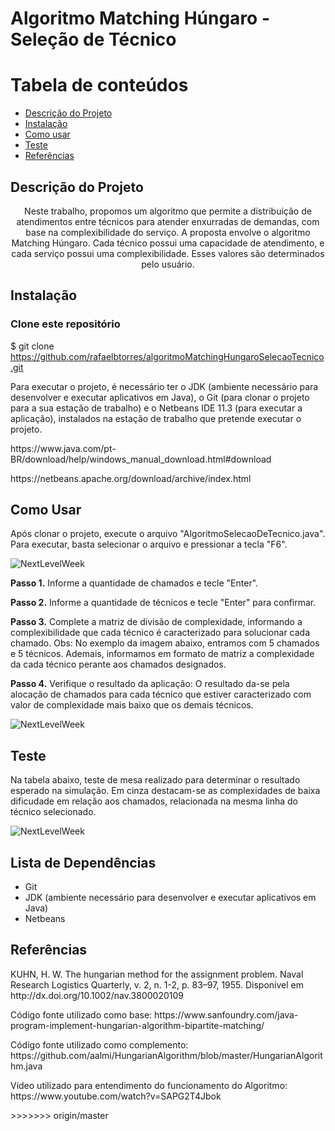 # Algoritmo Matching Húngaro - Seleção de Técnico

Tabela de conteúdos
=================
<!--ts-->
   * [Descrição do Projeto](#Descrição-do-Projeto)
   * [Instalação](#instalação)
   * [Como usar](#como-usar)
   * [Teste](#teste)
   * [Referências](#referências)
<!--te-->

## Descrição do Projeto

<p align="center"> Neste trabalho, propomos um algoritmo que permite a distribuição de atendimentos entre técnicos para atender enxurradas de demandas, com base na complexibilidade do serviço. A proposta envolve o algoritmo Matching Húngaro. Cada técnico possui uma capacidade de atendimento, e cada serviço possui uma complexibilidade. Esses valores são determinados pelo usuário.

## Instalação </p>

### Clone este repositório
$ git clone <https://github.com/rafaelbtorres/algoritmoMatchingHungaroSelecaoTecnico.git>

<p>Para executar o projeto, é necessário ter o JDK (ambiente necessário para desenvolver e executar aplicativos em Java), o Git (para clonar o projeto para a sua estação de trabalho) e o Netbeans IDE 11.3 (para executar a aplicação), instalados na estação de trabalho que pretende executar o projeto.</p>
<p>https://www.java.com/pt-BR/download/help/windows_manual_download.html#download</p>
<p>https://netbeans.apache.org/download/archive/index.html</p>

## Como Usar

<p>Após clonar o projeto, execute o arquivo "AlgoritmoSelecaoDeTecnico.java". Para executar, basta selecionar o arquivo e pressionar a tecla "F6".</p>

<img alt="NextLevelWeek" title="#NextLevelWeek" src="https://github.com/rafaelbtorres/algoritmoMathingUngaroSelecaoTecnico/blob/master/imgs/hungaro1.jpg?raw=true" />

**Passo 1.** Informe a quantidade de chamados e tecle "Enter".

**Passo 2.** Informe a quantidade de técnicos e tecle "Enter" para confirmar.

**Passo 3.** Complete a matriz de divisão de complexidade, informando a complexibilidade que cada técnico é caracterizado para solucionar cada chamado. 
Obs: No exemplo da imagem abaixo, entramos com 5 chamados e 5 técnicos. Ademais, informamos em formato de matriz a complexidade da cada técnico perante aos chamados designados.

**Passo 4.** Verifique o resultado da aplicação: O resultado da-se pela alocação de chamados para cada técnico que estiver caracterizado com valor de complexidade mais baixo que os demais técnicos.

<img alt="NextLevelWeek" title="#NextLevelWeek" src="https://github.com/rafaelbtorres/algoritmoMathingUngaroSelecaoTecnico/blob/master/imgs/hungaro2.jpg?raw=true" />

## Teste

<p>Na tabela abaixo, teste de mesa realizado para determinar o resultado esperado na simulação. Em cinza destacam-se as complexidades de baixa dificudade em relação aos chamados, relacionada na mesma linha do técnico selecionado.</p>

<img alt="NextLevelWeek" title="#NextLevelWeek" src="https://github.com/rafaelbtorres/algoritmoMathingUngaroSelecaoTecnico/blob/master/imgs/testeDeMesa.png?raw=true" />

## Lista de Dependências

<ul>
  <li>Git</li>
  <li>JDK (ambiente necessário para desenvolver e executar aplicativos em Java)</li>
  <li>Netbeans</li>
</ul>

## Referências
<p>KUHN, H. W. The hungarian method for the assignment problem. Naval Research Logistics Quarterly, v. 2, n. 1-2, p. 83–97, 1955. Disponível em http://dx.doi.org/10.1002/nav.3800020109</p>

<p>Código fonte utilizado como base: https://www.sanfoundry.com/java-program-implement-hungarian-algorithm-bipartite-matching/ </p>


<p>Código fonte utilizado como complemento: https://github.com/aalmi/HungarianAlgorithm/blob/master/HungarianAlgorithm.java</p>


<p>Vídeo utilizado para entendimento do funcionamento do Algoritmo: https://www.youtube.com/watch?v=SAPG2T4Jbok</p>
>>>>>>> origin/master
